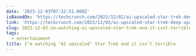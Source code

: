 ```yaml
---
date: '2023-12-03T07:32:51.000Z'
isBasedOn: 'https://techcrunch.com/2023/12/02/ai-upscaled-star-trek-deep-space-9-ds9/'
link: 'https://techcrunch.com/2023/12/02/ai-upscaled-star-trek-deep-space-9-ds9/'
slug: 2023-12-03-im-watching-ai-upscaled-star-trek-and-it-isnt-terrible
tags:
  - entertainment
title: I’m watching ‘AI upscaled’ Star Trek and it isn’t terrible
---
```


